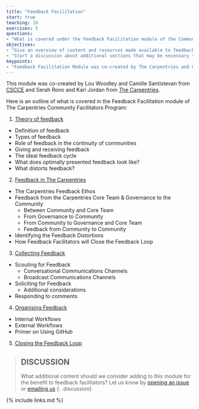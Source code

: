```yaml
---
title: "Feedback Facilitation"
start: true
teaching: 10
exercises: 5
questions:
- "What is covered under the Feedback Facilitation module of the Community Facilitators Program, and what is missing?"
objectives:
- "Give an overview of content and resources made available to feedback facilitators during onboarding and over the course of their cohort work."
- "Start a discussion about additional sections that may be necessary to add to the feedback facilitators module."
keypoints:
- "Feedback Facilitation Module was co-created by The Carpentries and CSCCE to prepare Carpentries community members for feedback facilitation roles"
---
```

This module was co-created by Lou Woodley and Camille Santistevan from [CSCCE](https://cscce.org) and Serah Rono and Kari Jordan from [The Carpentries](https://carpentries.org).

Here is an outline of what is covered in the Feedback Facilitation module of The Carpentries Community Facilitators Program:
1. [Theory of feedback](https://carpentries.github.io/community-facilitators-program/02-1-theory-of-feedback/index.html)
  - Definition of feedback
  - Types of feedback
  - Role of feedback in the continuity of communities
  - Giving and receiving feedback
  - The ideal feedback cycle
  - What does optimally presented feedback look like?
  - What distorts feedback?  
2. [Feedback in The Carpentries](https://carpentries.github.io/community-facilitators-program/02-2-feedback-in-the-carpentries/index.html)
  - The Carpentries Feedback Ethos
  - Feedback from the Carpentries Core Team & Governance to the Community
    - Between Community and  Core Team
    - From Governance to Community
    - From Community to Governance and Core Team
    - Feedback from Community to Community
  - Identifying the Feedback Distortions
  - How Feedback Facilitators will Close the Feedback Loop
3. [Collecting Feedback](https://carpentries.github.io/community-facilitators-program/02-3-collecting-carpentries-feedback/index.html)
  - Scouting for Feedback
      - Conversational Communications Channels
      - Broadcast Communications Channels
  - Soliciting for Feedback
    - Additional considerations
  - Responding to comments
4. [Organising Feedback](https://carpentries.github.io/community-facilitators-program/02-4-organising-carpentries-feedback/index.html)
  - Internal Workflows
  - External Workflows
  - Primer on Using GitHub
5. [Closing the Feedback Loop](https://carpentries.github.io/community-facilitators-program/02-5-closing-the-feedback-loop/index.html)

> ## DISCUSSION 
>
> What additional content should we consider adding to this module for the benefit to feedback facilitators? Let us know by [opening an issue](http://github.com/carpentries/community-facilitators-program/issues) or [emailing us](mailto:community@carpentries.org?subject=Proposing%20additional%20content%20in%20Feedback%20Facilitators%20resource)
{: .discussion}

{% include links.md %}
